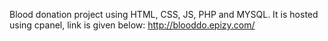 Blood donation project using
HTML, CSS, JS, PHP and MYSQL.
It is hosted using cpanel, link is given below:
http://blooddo.epizy.com/
